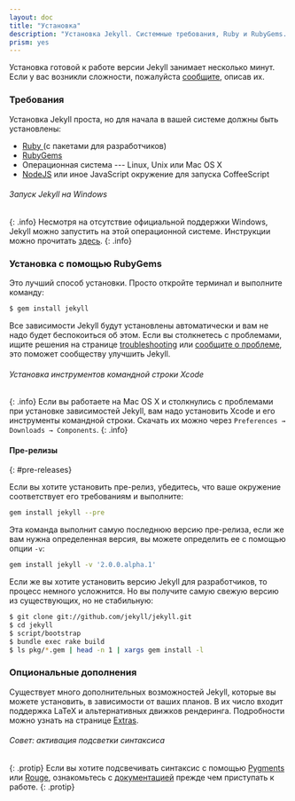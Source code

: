 ```yaml
---
layout: doc
title: "Установка"
description: "Установка Jekyll. Системные требования, Ruby и RubyGems. Установка в Windows и Mac OS. Установка пре-релизов."
prism: yes
---
```

Установка готовой к работе версии Jekyll занимает несколько минут. Если у вас возникли сложности, пожалуйста [сообщите](https://github.com/jekyll/jekyll/issues/new), описав их.

### Требования

Установка Jekyll проста, но для начала в вашей системе должны быть установлены:

* [Ruby ](http://www.ruby-lang.org/en/downloads/) (с пакетами для разработчиков)
* [RubyGems](http://rubygems.org/pages/download)
* Операционная система --- Linux, Unix или Mac OS X
* [NodeJS](http://nodejs.org/) или иное  JavaScript окружение для запуска CoffeeScript


###### Запуск  Jekyll на Windows
{: .info}
Несмотря на отсутствие официальной поддержки Windows, Jekyll можно запустить на этой операционной системе. Инструкции можно прочитать [здесь](http://jekyllrb.com/docs/windows/#installation).
{: .info}

### Установка с помощью RubyGems

Это лучший способ установки. Просто откройте терминал и выполните команду:

```bash
$ gem install jekyll
```

Все зависимости Jekyll будут установлены автоматически и вам не надо будет беспокоиться об этом. Если вы столкнетесь с проблемами, ищите решения на странице [troubleshooting](http://jekyllrb.com/docs/troubleshooting/) или [сообщите о проблеме](https://github.com/jekyll/jekyll/issues/new), это поможет сообществу улучшить  Jekyll.

###### Установка инструментов командной строки  Xcode
{: .info}
Если вы работаете на Mac OS X и столкнулись с проблемами при установке зависимостей Jekyll, вам надо установить Xcode  и его инструменты командной строки. Скачать их можно через `Preferences → Downloads → Components`.
{: .info}

#### Пре-релизы
{: #pre-releases}

Если вы хотите установить пре-релиз, убедитесь, что ваше окружение соответствует его требованиям и выполните:

```bash
gem install jekyll --pre
```


Эта команда выполнит самую последнюю версию пре-релиза, если же вам нужна определенная версия, вы можете определить ее с помощью опции `-v`:

```bash
gem install jekyll -v '2.0.0.alpha.1'
```

Если же вы хотите установить версию Jekyll для разработчиков, то процесс немного усложнится. Но вы получите самую свежую версию из существующих, но не стабильную:

```bash
$ git clone git://github.com/jekyll/jekyll.git
$ cd jekyll
$ script/bootstrap
$ bundle exec rake build
$ ls pkg/*.gem | head -n 1 | xargs gem install -l
```

### Опциональные дополнения

Существует много дополнительных возможностей Jekyll, которые вы можете установить, в зависимости от ваших планов. В их число входит поддержка  LaTeX  и альтернативных движков рендеринга. Подробности можно узнать на странице [Extras](/documentation/21_extra.html).

###### Совет: активация подсветки синтаксиса
{: .protip}
Если вы хотите подсвечивать синтаксис с помощью [Pygments](http://pygments.org/) или [Rouge](https://github.com/jayferd/rouge), ознакомьтесь с [документацией](http://jekyllrb.com/docs/templates/#code-snippet-highlighting) прежде чем приступать к работе.
{: .protip}

